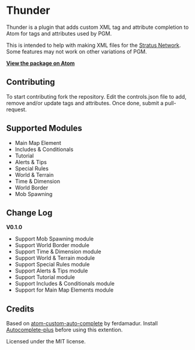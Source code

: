 Thunder
======
Thunder is a plugin that adds custom XML tag and attribute completion to Atom for tags and attributes used by PGM.

This is intended to help with making XML files for the [Stratus Network](http://docs.stratus.network). Some features may not work on other variations of PGM.

[**View the package on Atom**](https://atom.io/packages/thunder)

Contributing
------
To start contributing fork the repository. Edit the controls.json file to add, remove and/or update tags and attributes. Once done, submit a pull-request.

Supported Modules
------
 - Main Map Element
 - Includes & Conditionals
 - Tutorial
 - Alerts & Tips
 - Special Rules
 - World & Terrain
 - Time & Dimension
 - World Border
 - Mob Spawning

Change Log
------
**V0.1.0**
 - Support Mob Spawning module
 - Support World Border module
 - Support Time & Dimension module
 - Support World & Terrain module
 - Support Special Rules module
 - Support Alerts & Tips module
 - Support Tutorial module
 - Support Includes & Conditionals module
 - Support for Main Map Elements module

Credits
------
Based on [atom-custom-auto-complete](https://github.com/ferdamadur/atom-custom-xml-autocomplete) by ferdamadur. Install [Autocomplete-plus](https://github.com/atom-community/autocomplete-plus) before using this extention.

Licensed under the MIT license.
